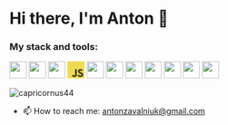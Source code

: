 <!--
**capricornus44/capricornus44** is a ✨ _special_ ✨ repository because its `README.md` (this file) appears on your GitHub profile.

Here are some ideas to get you started:

- 🔭 I’m currently working on ...
- 🌱 I’m currently learning ...
- 👯 I’m looking to collaborate on ...
- 🤔 I’m looking for help with ...
- 💬 Ask me about ...
- 📫 How to reach me: ...
- 😄 Pronouns: ...
- ⚡ Fun fact: ...
-->

<h1 aligh="center">Hi there, I'm Anton 👋</h1>

### My stack and tools:

<p>
  <img src="https://cdn.jsdelivr.net/npm/simple-icons@3.0.1/icons/html5.svg" height="30" width="30" fill="tomato">
  <img src="https://cdn.jsdelivr.net/npm/simple-icons@3.0.1/icons/css3.svg" height="30" width="30" fill="tomato">
  <img src="https://cdn.jsdelivr.net/npm/simple-icons@3.0.1/icons/sass.svg" height="30" width="30" fill="tomato">
  <img height="30" width="30" src="https://raw.githubusercontent.com/github/explore/80688e429a7d4ef2fca1e82350fe8e3517d3494d/topics/javascript/javascript.png" >
  <img src="https://cdn.jsdelivr.net/npm/simple-icons@3.0.1/icons/react.svg" height="30" width="30" fill="tomato">
  <img src="https://cdn.jsdelivr.net/npm/simple-icons@3.0.1/icons/redux.svg" height="30" width="30" fill="tomato">
  <img src="https://cdn.jsdelivr.net/npm/simple-icons@3.0.1/icons/github.svg" height="30" width="30" fill="tomato">
  <img src="https://cdn.jsdelivr.net/npm/simple-icons@3.0.1/icons/git.svg" height="30" width="30" fill="tomato">
  <img src="https://cdn.jsdelivr.net/npm/simple-icons@3.0.1/icons/webpack.svg" height="30" width="30" fill="tomato">
  <img src="https://cdn.jsdelivr.net/npm/simple-icons@3.0.1/icons/mongodb.svg" height="30" width="30" fill="tomato">
  <img src="https://cdn.jsdelivr.net/npm/simple-icons@3.0.1/icons/visualstudiocode.svg" height="30" width="30" fill="tomato">
</p>

<img src="https://github-readme-stats.vercel.app/api?username=capricornus44&show_icon=true" alt="capricornus44">

- 📫 How to reach me: <a href="mailto:antonzavalniuk@gmail.com" target="_blank">antonzavalniuk@gmail.com</a>


